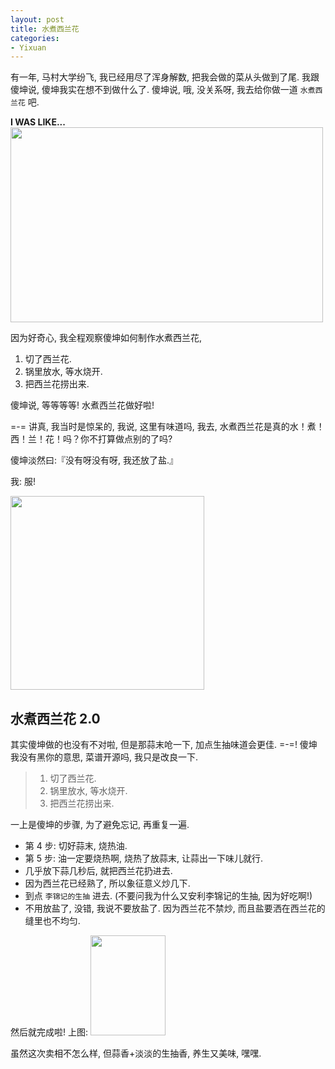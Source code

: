 ```yaml
---
layout: post
title: 水煮西兰花
categories:
- Yixuan
---
```


有一年, 马村大学纷飞, 我已经用尽了浑身解数, 把我会做的菜从头做到了尾. 我跟傻坤说, 傻坤我实在想不到做什么了. 傻坤说, 哦, 没关系呀, 我去给你做一道 `水煮西兰花` 吧.

**I WAS LIKE...**
<img width="500" height="312" class="img-responsive" src="http://openmindclub.qiniudn.com/Yixuan/image/gonnaDie.jpg">

因为好奇心, 我全程观察傻坤如何制作水煮西兰花,

1. 切了西兰花.
2. 锅里放水, 等水烧开.
3. 把西兰花捞出来.

傻坤说, 等等等等! 水煮西兰花做好啦!

=-= 讲真, 我当时是惊呆的, 我说, 这里有味道吗, 我去, 水煮西兰花是真的水！煮！西！兰！花！吗？你不打算做点别的了吗?

傻坤淡然曰:『没有呀没有呀, 我还放了盐.』

我: 服!

<img width="310" height="310" class="img-responsive" src="http://openmindclub.qiniudn.com/Yixuan/image/shocked.jpeg">


## 水煮西兰花 2.0

其实傻坤做的也没有不对啦, 但是那蒜末呛一下, 加点生抽味道会更佳. =-=! 傻坤我没有黑你的意思, 菜谱开源吗, 我只是改良一下.

> 1. 切了西兰花.
> 2. 锅里放水, 等水烧开.
> 3. 把西兰花捞出来.

一上是傻坤的步骤, 为了避免忘记, 再重复一遍.

  * 第 4 步: 切好蒜末, 烧热油.
  * 第 5 步: 油一定要烧热啊, 烧热了放蒜末, 让蒜出一下味儿就行.
  * 几乎放下蒜几秒后, 就把西兰花扔进去.
  * 因为西兰花已经熟了, 所以象征意义炒几下.
  * 到点 `李锦记的生抽` 进去. (不要问我为什么又安利李锦记的生抽, 因为好吃啊!)
  * 不用放盐了, 没错, 我说不要放盐了. 因为西兰花不禁炒, 而且盐要洒在西兰花的缝里也不均匀.

然后就完成啦! 上图:
<img width="120" height="160" class="img-responsive" src="http://openmindclub.qiniudn.com/Yixuan/image/brocc.jpg">

虽然这次卖相不怎么样, 但蒜香+淡淡的生抽香, 养生又美味, 嘿嘿.
